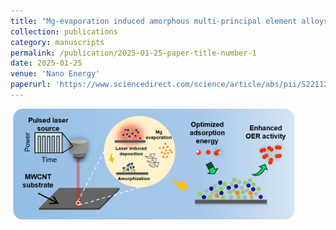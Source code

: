 ```yaml
---
title: "Mg-evaporation induced amorphous multi-principal element alloys for advanced oxygen evolution reaction"
collection: publications
category: manuscripts
permalink: /publication/2025-01-25-paper-title-number-1
date: 2025-01-25
venue: 'Nano Energy'
paperurl: 'https://www.sciencedirect.com/science/article/abs/pii/S221128552500045X?via%3Dihub'
---
```


<img width="600" src="/images/TOC.png" alt="图片描述" style="width:90%;"/>
